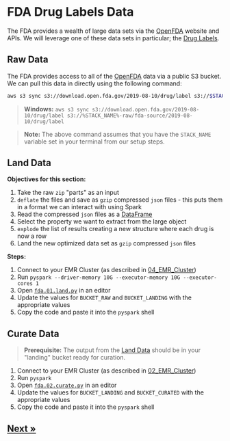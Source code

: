 # FDA Drug Labels Data

The FDA provides a wealth of large data sets via the [OpenFDA](https://open.fda.gov/) website and APIs. We will leverage one of these data sets in particular; the [Drug Labels](https://open.fda.gov/apis/drug/label/).

## Raw Data

The FDA provides access to all of the [OpenFDA](https://open.fda.gov/) data via a public S3 bucket. We can pull this data in directly using the following command:

```bash
aws s3 sync s3://download.open.fda.gov/2019-08-10/drug/label s3://$STACK_NAME-raw/fda-source/2019-08-10/drug/label
```
> **Windows:** `aws s3 sync s3://download.open.fda.gov/2019-08-10/drug/label s3://%STACK_NAME%-raw/fda-source/2019-08-10/drug/label`

> **Note:** The above command assumes that you have the `STACK_NAME` variable set in your terminal from our setup steps.

## Land Data

**Objectives for this section:**

1. Take the raw `zip` "parts" as an input
2. `deflate` the files and save as `gzip` compressed `json` files - this puts them in a format we can interact with using Spark
3. Read the compressed `json` files as a [DataFrame](https://spark.apache.org/docs/2.2.0/sql-programming-guide.html#datasets-and-dataframes)
4. Select the property we want to extract from the large object
5. `explode` the list of results creating a new structure where each drug is now a row
6. Land the new optimized data set as `gzip` compressed `json` files

**Steps:**

1. Connect to your EMR Cluster (as described in [04_EMR_Cluster](../02_EMR_Cluster/README.md))
2. Run `pyspark --driver-memory 10G --executor-memory 10G --executor-cores 1`
3. Open [`fda.01.land.py`](./fda.01.land.py) in an editor
4. Update the values for `BUCKET_RAW` and `BUCKET_LANDING` with the appropriate values
5. Copy the code and paste it into the `pyspark` shell

## Curate Data

> **Prerequisite:** The output from the [Land Data](#land-data) should be in your "landing" bucket ready for curation.

1. Connect to your EMR Cluster (as described in [02_EMR_Cluster](../02_EMR_Cluster/README.md))
2. Run `pyspark`
3. Open [`fda.02.curate.py`](./fda.02.curate.py) in an editor
4. Update the values for `BUCKET_LANDING` and `BUCKET_CURATED` with the appropriate values
5. Copy the code and paste it into the `pyspark` shell

## [Next »](../04_Glue_Crawler/README.md)
